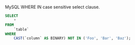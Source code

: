 MySQL WHERE IN case sensitive select clause.

```sql
SELECT
    *
FROM
    `table`
WHERE
    CAST(`column` AS BINARY) NOT IN ('Foo', 'Bar', 'Baz');
```